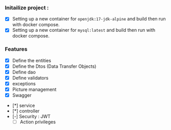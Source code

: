 ### Initailize project :
- [x] Setting up a new container for `openjdk:17-jdk-alpine` and build then run with docker compose.
- [x] Setting up a new container for `mysql:latest` and build then run with docker compose.

### Features
- [x] Define the entities
- [x] Define the Dtos (Data Transfer Objects)
- [x] Define dao
- [x] Define validators
- [x] exceptions
- [x] Picture management
- [x] Swagger
- [*] service
- [*] controller
- [-] Security : JWT
    - [ ] Action privileges